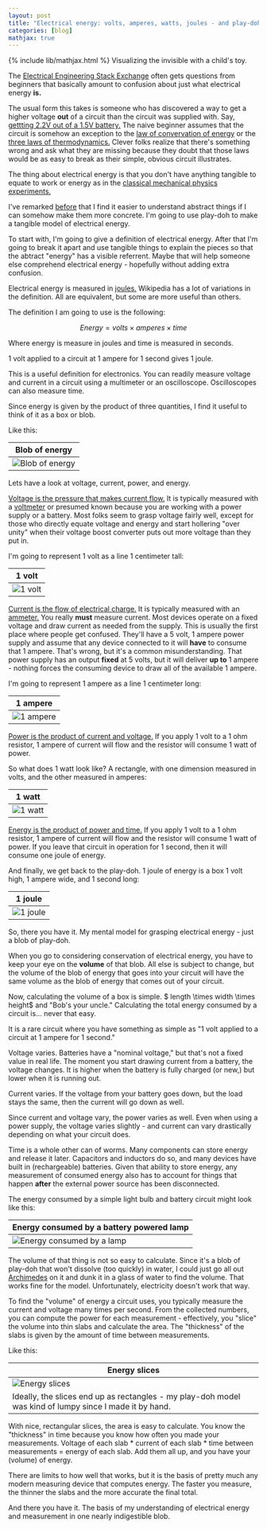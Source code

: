 ```yaml
---
layout: post
title: "Electrical energy: volts, amperes, watts, joules - and play-doh"
categories: [blog]
mathjax: true
--- 
```

{% include lib/mathjax.html %}
Visualizing the invisible with a child's toy.

The [Electrical Engineering Stack Exchange](https://electronics.stackexchange.com/) often gets questions from beginners that basically amount to confusion about just what electrical energy **is.**

The usual form this takes is someone who has discovered a way to get a higher voltage **out** of a circuit than the circuit was supplied with.  Say, [gettting 2.2V out of a 1.5V battery.](voltagebooster)  The naive beginner assumes that the circuit is somehow an exception to the [law of convervation of energy](https://en.wikipedia.org/wiki/Conservation_of_energy) or the [three laws of thermodynamics.](https://en.wikipedia.org/wiki/Laws_of_thermodynamics)  Clever folks realize that there's something wrong and ask what they are missing because they doubt that those laws would be as easy to break as their simple, obvious circuit illustrates.

The thing about electrical energy is that you don't have anything tangible to equate to work or energy as in the [classical mechanical physics experiments.](https://en.wikipedia.org/wiki/Energy)

I've remarked [before](voltagebooster) that I find it easier to understand abstract things if I can somehow make them more concrete.  I'm going to use play-doh to make a tangible model of electrical energy.

To start with, I'm going to give a definition of electrical energy.  After that I'm going to break it apart and use tangible things to explain the pieces so that the abtract "energy" has a visible referrent.  Maybe that will help someone else comprehend electrical energy - hopefully without adding extra confusion.

Electrical energy is measured in [joules.](https://en.wikipedia.org/wiki/Joule)  Wikipedia has a lot of variations in the definition.  All are equivalent, but some are more useful than others.

The definition I am going to use is the following:

$$Energy = volts \times amperes \times time $$  

Where energy is measure in joules and time is measured in seconds.

1 volt applied to a circuit at 1 ampere for 1 second gives 1 joule.

This is a useful definition for electronics.  You can readily measure voltage and current in a circuit using a multimeter or an oscilloscope.  Oscilloscopes can also measure time.

Since energy is given by the product of three quantities, I find it useful to think of it as a box or blob.

Like this:

|Blob of energy|
|--------------|
|![Blob of energy](/assets/energy/blob.jpg)|

Lets have a look at voltage, current, power, and energy.

[Voltage is the pressure that makes current flow.](https://en.wikipedia.org/wiki/Voltage)  It is typically measured with a [voltmeter](https://en.wikipedia.org/wiki/Voltmeter) or presumed known because you are working with a power supply or a battery.  Most folks seem to grasp voltage fairly well, except for those who directly equate voltage and energy and start hollering "over unity" when their voltage boost converter puts out more voltage than they put in.

I'm going to represent 1 volt as a line 1 centimeter tall:

|1 volt|
|--------------|
|![1 volt](/assets/energy/volt.png)|

[Current is the flow of electrical charge.](https://en.wikipedia.org/wiki/Electric_current)  It is typically measured with an [ammeter.](https://en.wikipedia.org/wiki/Ammeter)  You really **must** measure current.  Most devices operate on a fixed voltage and draw current as needed from the supply.  This is usually the first place where people get confused.  They'll have a 5 volt, 1 ampere power supply and assume that any device connected to it will **have** to consume that 1 ampere.  That's wrong, but it's a common misunderstanding.  That power supply has an output **fixed** at 5 volts, but it will deliver **up to** 1 ampere - nothing forces the consuming device to draw all of the available 1 ampere.

I'm going to represent 1 ampere as a line 1 centimeter long:

|1 ampere|
|--------------|
|![1 ampere](/assets/energy/ampere.png)|

[Power is the product of current and voltage.](https://en.wikipedia.org/wiki/Electric_power)  If you apply 1 volt to a 1 ohm resistor, 1 ampere of current will flow and the resistor will consume 1 watt of power.

So what does 1 watt look like?  A rectangle, with one dimension measured in volts, and the other measured in amperes:

|1 watt|
|--------------|
|![1 watt](/assets/energy/watt.png)|

[Energy is the product of power and time.](https://en.wikipedia.org/wiki/Electrical_energy)  If you apply 1 volt to a 1 ohm resistor, 1 ampere of current will flow and the resistor will consume 1 watt of power.  If you leave that circuit in operation for 1 second, then it will consume one joule of energy.

And finally, we get back to the play-doh.  1 joule of energy is a box 1 volt high, 1 ampere wide, and 1 second long:

|1 joule|
|--------------|
|![1 joule](/assets/energy/1joule.jpg)|

So, there you have it.  My mental model for grasping electrical energy - just a blob of play-doh.

When you go to considering conservation of electrical energy, you have to keep your eye on the **volume** of that blob.  All else is subject to change, but the volume of the blob of energy that goes into your circuit will have the same volume as the blob of energy that comes out of your circuit.


Now, calculating the volume of a box is simple.  \$ length \times width \times height\$ and "Bob's your uncle."  Calculating the total energy consumed by a circuit is... never that easy.

It is a rare circuit where you have something as simple as "1 volt applied to a circuit at 1 ampere for 1 second." 

Voltage varies.  Batteries have a "nominal voltage," but that's not a fixed value in real life.  The moment you start drawing current from a battery, the voltage changes.  It is higher when the battery is fully charged (or new,) but lower when it is running out.

Current varies.  If the voltage from your battery goes down, but the load stays the same, then the current will go down as well.

Since current and voltage vary, the power varies as well.  Even when using a power supply, the voltage varies slightly - and current can vary drastically depending on what your circuit does.

Time is a whole other can of worms.  Many components can store energy and release it later.  Capacitors and inductors do so, and many devices have built in (rechargeable) batteries.  Given that ability to store energy, any measurement of consumed energy also has to account for things that happen **after** the external power source has been disconnected.

The energy consumed by a simple light bulb and battery circuit might look like this:


|Energy consumed by a battery powered lamp|
|--------------|
|![Energy consumed by a lamp](/assets/energy/lamp-battery.jpg)|

The volume of that thing is not so easy to calculate.  Since it's a blob of play-doh that won't dissolve (too quickly) in water, I could just go all out [Archimedes](https://en.wikipedia.org/wiki/Archimedes%27_principle) on it and dunk it in a glass of water to find the volume.  That works fine for the model.  Unfortunately, electricity doesn't work that way.

To find the "volume" of energy a circuit uses, you typically measure the current and voltage many times per second.  From the collected numbers, you can compute the power for each measurement - effectively, you "slice" the volume into thin slabs and calculate the area.  The "thickness" of the slabs is given by the amount of time between measurements.

Like this:

|Energy slices|
|--------------|
|![Energy slices](/assets/energy/energyslices.jpg)|
|Ideally, the slices end up as rectangles - my play-doh model was kind of lumpy since I made it by hand.|

With nice, rectangular slices, the area is easy to calculate.  You know the "thickness" in time because you know how often you made your measurements.  Voltage of each slab * current of each slab * time between measurements = energy of each slab. Add them all up, and you have your (volume) of energy.

There are limits to how well that works, but it is the basis of pretty much any modern measuring device that computes energy.  The faster you measure, the thinner the slabs and the more accurate the final total.

And there you have it.  The basis of my understanding of electrical energy and measurement in one nearly indigestible blob.
